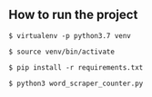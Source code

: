 ## How to run the project

``` 
$ virtualenv -p python3.7 venv

$ source venv/bin/activate
    
$ pip install -r requirements.txt

$ python3 word_scraper_counter.py 
```

